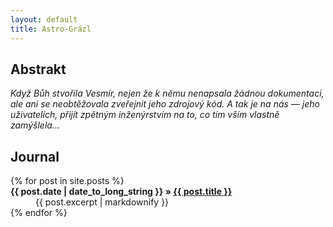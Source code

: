 ```yaml
---
layout: default
title: Astro-Grázl
---
```


## Abstrakt

*Když Bůh stvořila Vesmír, nejen že k němu nenapsala žádnou dokumentaci, ale ani se neobtěžovala zveřejnit jeho zdrojový kód. A tak je na nás &mdash; jeho uživatelích, přijít zpětným inženýrstvím na to, co tím vším vlastně zamýšlela...*


<div id="home">
  <h2>Journal</h2>
  <dl class="posts">
    {% for post in site.posts %}
      <dt><b><time datetime="{{ post.date }}">{{ post.date | date_to_long_string }}</time> &raquo; <a href="{{ post.url }}">{{ post.title }}</a></b>
      </dt>
      <dd>{{ post.excerpt | markdownify }}</dd>
    {% endfor %}
  </dl>
</div>
